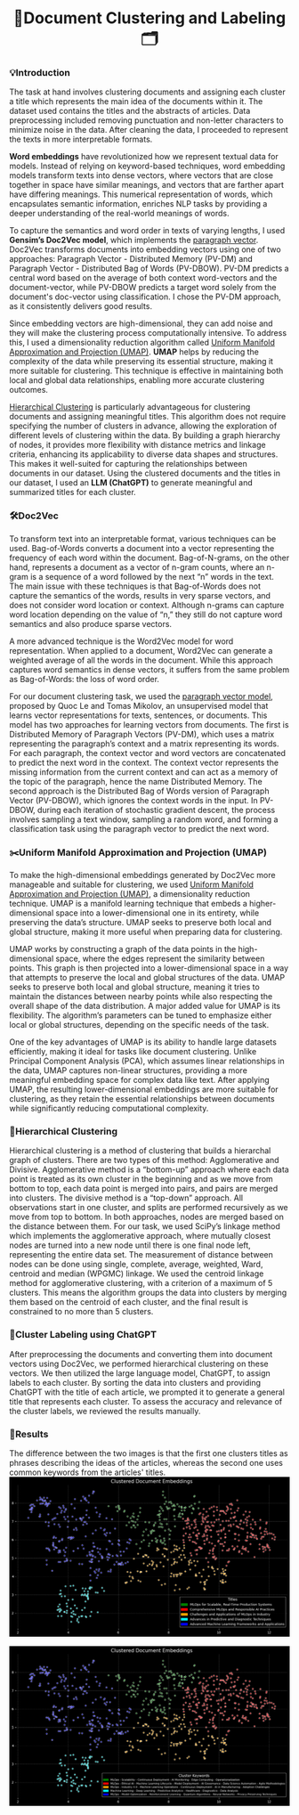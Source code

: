 <h1 align="center">📑Document Clustering and Labeling🗂</h1>

### 💡Introduction
The task at hand involves clustering documents and assigning each cluster a title which represents the main idea of the documents within it. The dataset used contains the titles and the abstracts of articles. Data preprocessing included removing punctuation and non-letter characters to minimize noise in the data. After cleaning the data, I proceeded to represent the texts in more interpretable formats.

<strong>Word embeddings</strong> have revolutionized how we represent textual data for models. Instead of relying on keyword-based techniques, word embedding models transform texts into dense vectors, where vectors that are close together in space have similar meanings, and vectors that are farther apart have differing meanings. This numerical representation of words, which encapsulates semantic information, enriches NLP tasks by providing a deeper understanding of the real-world meanings of words.

To capture the semantics and word order in texts of varying lengths, I used <strong>Gensim’s Doc2Vec model</strong>, which implements the [paragraph vector](https://github.com/MarcDagher/Document_Clustering/blob/main/PDFs/Doc2Vec%20Distributed%20Representations%20of%20Sentences%20and%20Documents.pdf). Doc2Vec transforms documents into embedding vectors using one of two approaches: Paragraph Vector - Distributed Memory (PV-DM) and Paragraph Vector - Distributed Bag of Words (PV-DBOW). PV-DM predicts a central word based on the average of both context word-vectors and the document-vector, while PV-DBOW predicts a target word solely from the document's doc-vector using classification. I chose the PV-DM approach, as it consistently delivers good results.

Since embedding vectors are high-dimensional, they can add noise and they will make the clustering process computationally intensive. To address this, I used a dimensionality reduction algorithm called [Uniform Manifold Approximation and Projection (UMAP)](https://umap-learn.readthedocs.io/en/latest/how_umap_works.html). <strong>UMAP</strong> helps by reducing the complexity of the data while preserving its essential structure, making it more suitable for clustering. This technique is effective in maintaining both local and global data relationships, enabling more accurate clustering outcomes.

[Hierarchical Clustering](https://github.com/MarcDagher/Document_Clustering/blob/main/PDFs/Modern%20hierarchical%2C%20agglomerative.pdf) is particularly advantageous for clustering documents and assigning meaningful titles. This algorithm does not require specifying the number of clusters in advance, allowing the exploration of different levels of clustering within the data. By building a graph hierarchy of nodes, it provides more flexibility with distance metrics and linkage criteria, enhancing its applicability to diverse data shapes and structures. This makes it well-suited for capturing the relationships between documents in our dataset. Using the clustered documents and the titles in our dataset, I used an <strong>LLM (ChatGPT)</strong> to generate meaningful and summarized titles for each cluster.

### 🛠️Doc2Vec
To transform text into an interpretable format, various techniques can be used. Bag-of-Words converts a document into a vector representing the frequency of each word within the document. Bag-of-N-grams, on the other hand, represents a document as a vector of n-gram counts, where an n-gram is a sequence of a word followed by the next “n” words in the text. The main issue with these techniques is that Bag-of-Words does not capture the semantics of the words, results in very sparse vectors, and does not consider word location or context. Although n-grams can capture word location depending on the value of “n,” they still do not capture word semantics and also produce sparse vectors.

A more advanced technique is the Word2Vec model for word representation. When applied to a document, Word2Vec can generate a weighted average of all the words in the document. While this approach captures word semantics in dense vectors, it suffers from the same problem as Bag-of-Words: the loss of word order.

For our document clustering task, we used the [paragraph vector model](https://github.com/MarcDagher/Document_Clustering/blob/main/PDFs/Doc2Vec%20Distributed%20Representations%20of%20Sentences%20and%20Documents.pdf), proposed by Quoc Le and Tomas Mikolov, an unsupervised model that learns vector representations for texts, sentences, or documents. This model has two approaches for learning vectors from documents. The first is Distributed Memory of Paragraph Vectors (PV-DM), which uses a matrix representing the paragraph’s context and a matrix representing its words. For each paragraph, the context vector and word vectors are concatenated to predict the next word in the context. The context vector represents the missing information from the current context and can act as a memory of the topic of the paragraph, hence the name Distributed Memory. The second approach is the Distributed Bag of Words version of Paragraph Vector (PV-DBOW), which ignores the context words in the input. In PV-DBOW, during each iteration of stochastic gradient descent, the process involves sampling a text window, sampling a random word, and forming a classification task using the paragraph vector to predict the next word.

### ✂️Uniform Manifold Approximation and Projection (UMAP)
To make the high-dimensional embeddings generated by Doc2Vec more manageable and suitable for clustering, we used [Uniform Manifold Approximation and Projection (UMAP)](umap-learn.readthedocs.io/en/latest/how_umap_works.html), a dimensionality reduction technique. UMAP is a manifold learning technique that embeds a higher-dimensional space into a lower-dimensional one in its entirety, while preserving the data’s structure. UMAP seeks to preserve both local and global structure, making it more useful when preparing data for clustering.

UMAP works by constructing a graph of the data points in the high-dimensional space, where the edges represent the similarity between points. This graph is then projected into a lower-dimensional space in a way that attempts to preserve the local and global structures of the data. UMAP seeks to preserve both local and global structure, meaning it tries to maintain the distances between nearby points while also respecting the overall shape of the data distribution. A major added value for UMAP is its flexibility. The algorithm’s parameters can be tuned to emphasize either local or global structures, depending on the specific needs of the task.

One of the key advantages of UMAP is its ability to handle large datasets efficiently, making it ideal for tasks like document clustering. Unlike Principal Component Analysis (PCA), which assumes linear relationships in the data, UMAP captures non-linear structures, providing a more meaningful embedding space for complex data like text. After applying UMAP, the resulting lower-dimensional embeddings are more suitable for clustering, as they retain the essential relationships between documents while significantly reducing computational complexity.

### 🌳Hierarchical Clustering
Hierarchical clustering is a method of clustering that builds a hierarchal graph of clusters. There are two types of this method: Agglomerative and Divisive. Agglomerative method is a “bottom-up” approach where each data point is treated as its own cluster in the beginning and as we move from bottom to top, each data point is merged into pairs, and pairs are merged into clusters. The divisive method is a “top-down” approach. All observations start in one cluster, and splits are performed recursively as we move from top to bottom. In both approaches, nodes are merged based on the distance between them. For our task, we used SciPy’s linkage method which implements the agglomerative approach, where mutually closest nodes are turned into a new node until there is one final node left, representing the entire data set. The measurement of distance between nodes can be done using single, complete, average, weighted, Ward, centroid and median (WPGMC) linkage. We used the centroid linkage method for agglomerative clustering, with a criterion of a maximum of 5 clusters. This means the algorithm groups the data into clusters by merging them based on the centroid of each cluster, and the final result is constrained to no more than 5 clusters.

### 🧠Cluster Labeling using ChatGPT
After preprocessing the documents and converting them into document vectors using Doc2Vec, we performed hierarchical clustering on these vectors. We then utilized the large language model, ChatGPT, to assign labels to each cluster. By sorting the data into clusters and providing ChatGPT with the title of each article, we prompted it to generate a general title that represents each cluster. To assess the accuracy and relevance of the cluster labels, we reviewed the results manually.

### 🎯Results
The difference between the two images is that the first one clusters titles as phrases describing the ideas of the articles, whereas the second one uses common keywords from the articles' titles.
![](https://github.com/MarcDagher/Document_Clustering/blob/main/Titeled_Clusters.png)

![](https://github.com/MarcDagher/Document_Clustering/blob/main/Keyword_Clusters.png)
